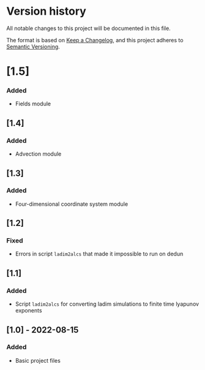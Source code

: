 # Version history
All notable changes to this project will be documented in this file.

The format is based on [Keep a Changelog](https://keepachangelog.com/en/1.0.0/),
and this project adheres to [Semantic Versioning](https://semver.org/spec/v2.0.0.html).


# [1.5]
### Added
- Fields module

## [1.4]
### Added
- Advection module


## [1.3]
### Added
- Four-dimensional coordinate system module 


## [1.2]
### Fixed
- Errors in script `ladim2alcs` that made it impossible to run on dedun 


## [1.1]
### Added
- Script `ladim2alcs` for converting ladim simulations to finite time lyapunov
  exponents


## [1.0] - 2022-08-15
### Added
- Basic project files
